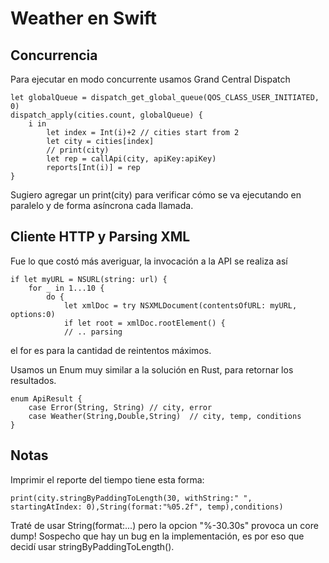 # Weather en Swift

## Concurrencia

Para ejecutar en modo concurrente usamos Grand Central Dispatch

	let globalQueue = dispatch_get_global_queue(QOS_CLASS_USER_INITIATED, 0)
	dispatch_apply(cities.count, globalQueue) {
		i in 
			let index = Int(i)+2 // cities start from 2
			let city = cities[index]
			// print(city)
			let rep = callApi(city, apiKey:apiKey)
			reports[Int(i)] = rep
	}

Sugiero agregar un print(city) para verificar cómo se va ejecutando en paralelo y de forma asíncrona cada llamada.


## Cliente HTTP y Parsing XML

Fue lo que costó más averiguar, la invocación a la API se realiza así


	if let myURL = NSURL(string: url) {
		for _ in 1...10 {
			do {
				let xmlDoc = try NSXMLDocument(contentsOfURL: myURL, options:0)
				if let root = xmlDoc.rootElement() {
				// .. parsing

el for es para la cantidad de reintentos máximos.

Usamos un Enum muy similar a la solución en Rust, para retornar los resultados.

	enum ApiResult {
		case Error(String, String) // city, error
		case Weather(String,Double,String)  // city, temp, conditions	
	} 

## Notas

Imprimir el reporte del tiempo tiene esta forma: 

	print(city.stringByPaddingToLength(30, withString:" ", startingAtIndex: 0),String(format:"%05.2f", temp),conditions)

Traté de usar String(format:...) pero la opcion "%-30.30s" provoca un core dump! Sospecho que hay un bug en la implementación, es por eso que decidí usar stringByPaddingToLength().

